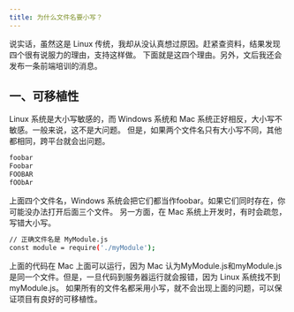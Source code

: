 ```yaml
---
title: 为什么文件名要小写？
---
```

说实话，虽然这是 Linux 传统，我却从没认真想过原因。赶紧查资料，结果发现四个很有说服力的理由，支持这样做。
下面就是这四个理由。另外，文后我还会发布一条前端培训的消息。

## 一、可移植性
Linux 系统是大小写敏感的，而 Windows 系统和 Mac 系统正好相反，大小写不敏感。一般来说，这不是大问题。
但是，如果两个文件名只有大小写不同，其他都相同，跨平台就会出问题。

``` bash
foobar
Foobar
FOOBAR
fOObAr
```

上面四个文件名，Windows 系统会把它们都当作foobar。如果它们同时存在，你可能没办法打开后面三个文件。
另一方面，在 Mac 系统上开发时，有时会疏忽，写错大小写。


``` bash
// 正确文件名是 MyModule.js
const module = require('./myModule');
```
上面的代码在 Mac 上面可以运行，因为 Mac 认为MyModule.js和myModule.js是同一个文件。但是，一旦代码到服务器运行就会报错，因为 Linux 系统找不到myModule.js。
如果所有的文件名都采用小写，就不会出现上面的问题，可以保证项目有良好的可移植性。
